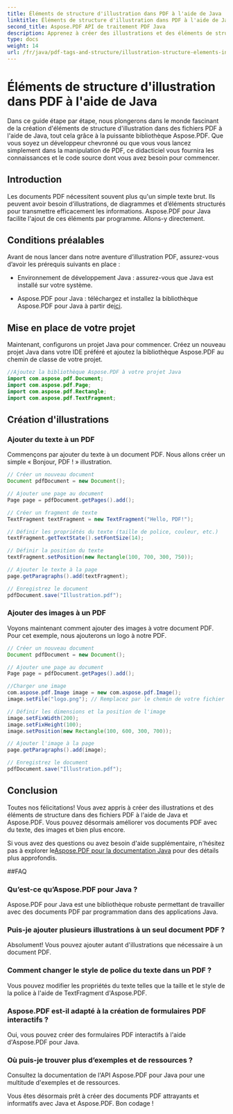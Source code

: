 ```yaml
---
title: Éléments de structure d'illustration dans PDF à l'aide de Java
linktitle: Éléments de structure d'illustration dans PDF à l'aide de Java
second_title: Aspose.PDF API de traitement PDF Java
description: Apprenez à créer des illustrations et des éléments de structure dans des fichiers PDF à l'aide de Java avec Aspose.PDF.
type: docs
weight: 14
url: /fr/java/pdf-tags-and-structure/illustration-structure-elements-in-pdf-using-java/
---
```


# Éléments de structure d'illustration dans PDF à l'aide de Java

Dans ce guide étape par étape, nous plongerons dans le monde fascinant de la création d'éléments de structure d'illustration dans des fichiers PDF à l'aide de Java, tout cela grâce à la puissante bibliothèque Aspose.PDF. Que vous soyez un développeur chevronné ou que vous vous lancez simplement dans la manipulation de PDF, ce didacticiel vous fournira les connaissances et le code source dont vous avez besoin pour commencer.

## Introduction

Les documents PDF nécessitent souvent plus qu'un simple texte brut. Ils peuvent avoir besoin d’illustrations, de diagrammes et d’éléments structurés pour transmettre efficacement les informations. Aspose.PDF pour Java facilite l'ajout de ces éléments par programme. Allons-y directement.

## Conditions préalables

Avant de nous lancer dans notre aventure d’illustration PDF, assurez-vous d’avoir les prérequis suivants en place :

- Environnement de développement Java : assurez-vous que Java est installé sur votre système.

-  Aspose.PDF pour Java : téléchargez et installez la bibliothèque Aspose.PDF pour Java à partir de[ici](https://releases.aspose.com/pdf/java/).

## Mise en place de votre projet

Maintenant, configurons un projet Java pour commencer. Créez un nouveau projet Java dans votre IDE préféré et ajoutez la bibliothèque Aspose.PDF au chemin de classe de votre projet.

```java
//Ajoutez la bibliothèque Aspose.PDF à votre projet Java
import com.aspose.pdf.Document;
import com.aspose.pdf.Page;
import com.aspose.pdf.Rectangle;
import com.aspose.pdf.TextFragment;
```

## Création d'illustrations

### Ajouter du texte à un PDF

Commençons par ajouter du texte à un document PDF. Nous allons créer un simple « Bonjour, PDF ! » illustration.

```java
// Créer un nouveau document
Document pdfDocument = new Document();

// Ajouter une page au document
Page page = pdfDocument.getPages().add();

// Créer un fragment de texte
TextFragment textFragment = new TextFragment("Hello, PDF!");

// Définir les propriétés du texte (taille de police, couleur, etc.)
textFragment.getTextState().setFontSize(14);

// Définir la position du texte
textFragment.setPosition(new Rectangle(100, 700, 300, 750));

// Ajouter le texte à la page
page.getParagraphs().add(textFragment);

// Enregistrez le document
pdfDocument.save("Illustration.pdf");
```

### Ajouter des images à un PDF

Voyons maintenant comment ajouter des images à votre document PDF. Pour cet exemple, nous ajouterons un logo à notre PDF.

```java
// Créer un nouveau document
Document pdfDocument = new Document();

// Ajouter une page au document
Page page = pdfDocument.getPages().add();

//Charger une image
com.aspose.pdf.Image image = new com.aspose.pdf.Image();
image.setFile("logo.png"); // Remplacez par le chemin de votre fichier image

// Définir les dimensions et la position de l'image
image.setFixWidth(200);
image.setFixHeight(100);
image.setPosition(new Rectangle(100, 600, 300, 700));

// Ajouter l'image à la page
page.getParagraphs().add(image);

// Enregistrez le document
pdfDocument.save("Illustration.pdf");
```

## Conclusion

Toutes nos félicitations! Vous avez appris à créer des illustrations et des éléments de structure dans des fichiers PDF à l'aide de Java et Aspose.PDF. Vous pouvez désormais améliorer vos documents PDF avec du texte, des images et bien plus encore.

 Si vous avez des questions ou avez besoin d'aide supplémentaire, n'hésitez pas à explorer le[Aspose.PDF pour la documentation Java](https://reference.aspose.com/pdf/java/) pour des détails plus approfondis.

##FAQ

### Qu’est-ce qu’Aspose.PDF pour Java ?
   Aspose.PDF pour Java est une bibliothèque robuste permettant de travailler avec des documents PDF par programmation dans des applications Java.

### Puis-je ajouter plusieurs illustrations à un seul document PDF ?
   Absolument! Vous pouvez ajouter autant d'illustrations que nécessaire à un document PDF.

### Comment changer le style de police du texte dans un PDF ?
   Vous pouvez modifier les propriétés du texte telles que la taille et le style de la police à l'aide de TextFragment d'Aspose.PDF.

### Aspose.PDF est-il adapté à la création de formulaires PDF interactifs ?
   Oui, vous pouvez créer des formulaires PDF interactifs à l'aide d'Aspose.PDF pour Java.

### Où puis-je trouver plus d’exemples et de ressources ?
   Consultez la documentation de l'API Aspose.PDF pour Java pour une multitude d'exemples et de ressources.
   
Vous êtes désormais prêt à créer des documents PDF attrayants et informatifs avec Java et Aspose.PDF. Bon codage !